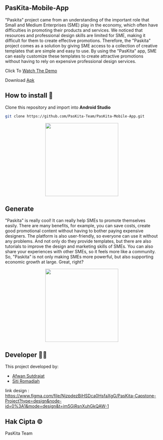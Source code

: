 ## PasKita-Mobile-App

"Paskita" project came from an understanding of the important role
that Small and Medium Enterprises (SME) play in the economy, which often have difficulties in
promoting their products and services. We noticed that resources and professional design
skills are limited for SME, making it difficult for them to create effective promotions. Therefore,
the "Paskita" project comes as a solution by giving SME access to a collection of creative
templates that are simple and easy to use. By using the "PasKita" app, SME can easily
customize these templates to create attractive promotions without having to rely on expensive
professional design services.

Click To [Watch The Demo](https://drive.google.com/file/d/1jSHvNt9DPKioVHX1vsNc9JebKYjqaF-x/view?usp=sharing)

Download [Apk](https://mega.nz/file/A2tWRb5C#6FthRotE0BkdeEVKyGOhDK8IRjXVw-KvhUIhmMM8of4)

## How to install 🔧
Clone this repository and import into **Android Studio**
```bash
git clone https://github.com/PasKita-Team/PasKita-Mobile-App.git
```

<p align="center">
<img width="240" src="https://github.com/PasKita-Team/PasKita-Mobile-App/blob/main/resources/gif1.gif">
</p>

## Generate 

"Paskita" is really cool! It can really help SMEs to promote themselves easily. There are many benefits, for example, 
you can save costs, create good promotional content without having to bother paying expensive designers. The platform is 
also user-friendly, so everyone can use it without any problems. And not only do they provide templates, but there are also 
tutorials to improve the design and marketing skills of SMEs. You can also share your experiences with other SMEs, so it feels 
more like a community. So, "Paskita" is not only making SMEs more powerful, but also supporting economic growth at large. Great, right?


<p align="center">
<img width="240" src="https://github.com/PasKita-Team/PasKita-Mobile-App/blob/main/resources/gif2.gif">
</p>

## Developer 👷‍♀
This project developed by:
* [Afwan Sutdrajat](https://github.com/Waans14)
* [Siti Romadiah](https://github.com/SRomadiah)

link design : https://www.figma.com/file/NjzpdezBiHSDca0HsfaXgG/PasKita-Capstone-Project?type=design&node-id=0%3A1&mode=design&t=im5GjRsnXuhGkQAW-1

## Hak Cipta ©️
PasKita Team
